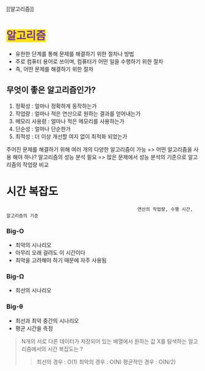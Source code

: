 [[알고리즘]]
# <mark style='background:#FFE400'><span style='color:#6B32B3'>알고리즘</span></mark>

- 유한한 단계를 통해 문제를 해결하기 위한 절차나 방법
- 주로 컴퓨터 용어로 쓰이며, 컴퓨터가 어떤 일을 수행하기 위한 절차
- 즉, 어떤 문제를 해결하기 위한 절차

## 무엇이 좋은 알고리즘인가?
1. 정확성 : 얼마나 정확하게 동작하는가
2. 작업량 : 얼마나 적은 연산으로 원하는 결과를 얻어내는가
3. 메모리 사용량 : 얼마나 적은 메모리를 사용하는가
4. 단순성 : 얼마나 단순한가
5. 최적성 : 더 이상 개선할 여지 없이 최적화 되었는가

주어진 문제를 해결하기 위해 여러 개의 다양한 알고리즘이 가능
=> 어떤 알고리즘을 사용 해야 하나?
알고리즘의 성능 분석 필요
=> 많은 문제에서 성능 분석의 기준으로 알고리즘의 작업량 비교

# 시간 복잡도
													연산의 작업량, 수행 시간, 알고리즘의 기준

### Big-O
- 최악의 시나리오
- 아무리 오래 걸려도 이 시간이다
- 최악을 고려해야 하기 때문에 자주 사용됨
### Big-Ω
- 최선의 시나리오
### Big-θ
- 최선과 최악 중간의 시나리오
- 평균 시간을 측정

> N개의 서로 다른 데이터가 저장되어 있는 배열에서 원하는 값 X를 탐색하는 알고리즘에서의 시간 복잡도는 ?
> > 최선의 경우 : O(1)
> > 최악의 경우 : O(N)
> > 평균적인 경우 : O(N/2)

